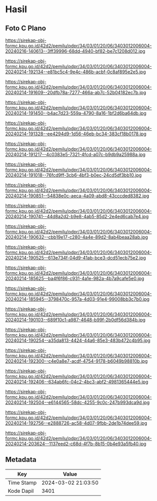 # Hasil

## Foto C Plano

https://sirekap-obj-formc.kpu.go.id/42d2/pemilu/pdpr/34/03/01/20/06/3403012006004-20240216-140613--3ff39996-68dd-4940-bf82-be7c1208d012.jpg

https://sirekap-obj-formc.kpu.go.id/42d2/pemilu/pdpr/34/03/01/20/06/3403012006004-20240214-192134--e81bc5c4-9e4c-486b-acbf-0c8af895e2e5.jpg

https://sirekap-obj-formc.kpu.go.id/42d2/pemilu/pdpr/34/03/01/20/06/3403012006004-20240214-191609--20dfb78a-7277-466a-ab7c-52b04182ec7b.jpg

https://sirekap-obj-formc.kpu.go.id/42d2/pemilu/pdpr/34/03/01/20/06/3403012006004-20240214-191450--b4ac7d23-559a-4790-8a16-1bf2d6ba64db.jpg

https://sirekap-obj-formc.kpu.go.id/42d2/pemilu/pdpr/34/03/01/20/06/3403012006004-20240214-191328--ee4294d9-1d56-46eb-bc34-383cf18b0178.jpg

https://sirekap-obj-formc.kpu.go.id/42d2/pemilu/pdpr/34/03/01/20/06/3403012006004-20240214-191217--4c0383e5-7321-4fcd-a07c-b9db9a25988a.jpg

https://sirekap-obj-formc.kpu.go.id/42d2/pemilu/pdpr/34/03/01/20/06/3403012006004-20240214-191018--76fcd9ff-3cb6-4bf3-b0ec-24cd5df3bb10.jpg

https://sirekap-obj-formc.kpu.go.id/42d2/pemilu/pdpr/34/03/01/20/06/3403012006004-20240214-190851--54838e0c-aeca-4a09-abd8-43cccded8382.jpg

https://sirekap-obj-formc.kpu.go.id/42d2/pemilu/pdpr/34/03/01/20/06/3403012006004-20240214-190741--44d8a2d2-b9e8-4ab5-85d2-2e4ed6cab7e4.jpg

https://sirekap-obj-formc.kpu.go.id/42d2/pemilu/pdpr/34/03/01/20/06/3403012006004-20240214-190632--cbb19e17-c280-4a4e-89d2-8ab4beaa28ab.jpg

https://sirekap-obj-formc.kpu.go.id/42d2/pemilu/pdpr/34/03/01/20/06/3403012006004-20240214-190525--613e734f-04d9-41ab-bce3-dcd51ecb75e2.jpg

https://sirekap-obj-formc.kpu.go.id/42d2/pemilu/pdpr/34/03/01/20/06/3403012006004-20240214-185625--ba4f6f86-c931-4a1e-982a-4b7a9cafe5e0.jpg

https://sirekap-obj-formc.kpu.go.id/42d2/pemilu/pdpr/34/03/01/20/06/3403012006004-20240214-185945--3798470c-957a-4d03-91e4-99008bb3c7b0.jpg

https://sirekap-obj-formc.kpu.go.id/42d2/pemilu/pdpr/34/03/01/20/06/3403012006004-20240214-190103--689f10c1-a987-4648-b99f-2b0df56d384b.jpg

https://sirekap-obj-formc.kpu.go.id/42d2/pemilu/pdpr/34/03/01/20/06/3403012006004-20240214-190254--a35da813-4424-44a6-85e3-483b472c4b95.jpg

https://sirekap-obj-formc.kpu.go.id/42d2/pemilu/pdpr/34/03/01/20/06/3403012006004-20240214-192300--c4e0a8e7-acdf-4754-9178-b6049b98810b.jpg

https://sirekap-obj-formc.kpu.go.id/42d2/pemilu/pdpr/34/03/01/20/06/3403012006004-20240214-192406--634ab6fc-04c2-4bc3-abf2-4981365444e5.jpg

https://sirekap-obj-formc.kpu.go.id/42d2/pemilu/pdpr/34/03/01/20/06/3403012006004-20240214-192504--e6144565-58dc-4255-9c0c-247b993dca9d.jpg

https://sirekap-obj-formc.kpu.go.id/42d2/pemilu/pdpr/34/03/01/20/06/3403012006004-20240214-192756--e2888726-ac58-4d07-9fbb-2de1b74dee59.jpg

https://sirekap-obj-formc.kpu.go.id/42d2/pemilu/pdpr/34/03/01/20/06/3403012006004-20240214-203624--1137eed2-c68d-4f7b-8b15-0b4e93a5fb40.jpg


## Metadata

| Key        | Value               |
| ---------- | ------------------- |
| Time Stamp | 2024-03-02 21:03:50 |
| Kode Dapil | 3401                |



